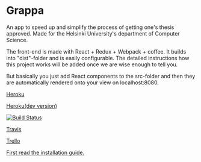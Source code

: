 # Grappa

An app to speed up and simplify the process of getting one's thesis approved. Made for the Helsinki University's department of Computer Science.

The front-end is made with React + Redux + Webpack + coffee. It builds into "dist"-folder and is easily configurable. The detailed instructions how this project works will be added once we are wise enough to tell you.

But basically you just add React components to the src-folder and then they are automatically rendered onto your view on localhost:8080.

[Heroku](https://grappa-app.herokuapp.com/)

[Heroku(dev version)](https://grappa-app-dev.herokuapp.com/)

[![Build Status](https://travis-ci.org/ultra-hyper-storm-ohtuprojekti/grappa-front.svg?branch=master)](https://travis-ci.org/ultra-hyper-storm-ohtuprojekti/grappa-front)

[Travis](https://travis-ci.org/ultra-hyper-storm-ohtuprojekti/grappa-front)

[Trello](https://trello.com/ultrahyperstormohtuprojekti)

[First read the installation guide.](https://github.com/ultra-hyper-storm-ohtuprojekti/grappa-front/blob/master/INSTALLATION.md)
